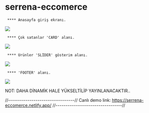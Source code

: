 ﻿# serrena-eccomerce

	 **** Anasayfa giriş ekranı.
![](https://l24.im/OgEN)

	 **** Çok satanlar 'CARD' alanı.
![](https://l24.im/7q9rTBs)

	 **** Ürünler 'SLİDER' gösterim alanı.
![](https://l24.im/KU5Ee)

	 **** 'FOOTER' alanı.
![](https://l24.im/YnoENZd)

NOT: DAHA DİNAMİK HALE YÜKSELTİLİP YAYINLANACAKTIR..

//----------------------------------//
Canlı demo link: https://serrena-eccomerce.netlify.app/
//----------------------------------//
